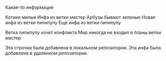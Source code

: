 Какая-то информация 

Котики милые
Инфа из ветки мастер
Арбузы бывают зеленые
Новая инфа из ветки пипипупу
Еще инфа из ветки пипипупу

Ветка пипипупу хочет конфликта
Мир никогда не входил в планы ветки мастер

Эта строчка была добавлена в локальном репозитории.
Эта инфа была добавлена в удаленном репозитории.
